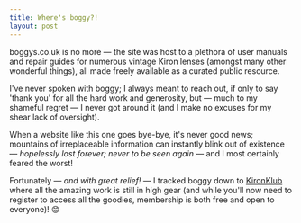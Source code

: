 ```yaml
---
title: Where's boggy?!
layout: post
---
```


boggys.co.uk is no more — the site was host to a plethora of user manuals and repair guides for numerous vintage Kiron lenses (amongst many other wonderful things), all made freely available as a curated public resource. 

I've never spoken with boggy; I always meant to reach out, if only to say 'thank you' for all the hard work and generosity, but — much to my shameful regret — I never got around it (and I make no excuses for my shear lack of oversight).

When a website like this one goes bye-bye, it's never good news; mountains of irreplaceable information can instantly blink out of existence — _hopelessly lost forever; never to be seen again_ — and I most certainly feared the worst!

Fortunately — _and with great relief!_ — I tracked boggy down to [KironKlub](https://groups.io/g/KironKlub) where all the amazing work is still in high gear (and while you'll now need to register to access all the goodies, membership is both free and open to everyone)! 😊
